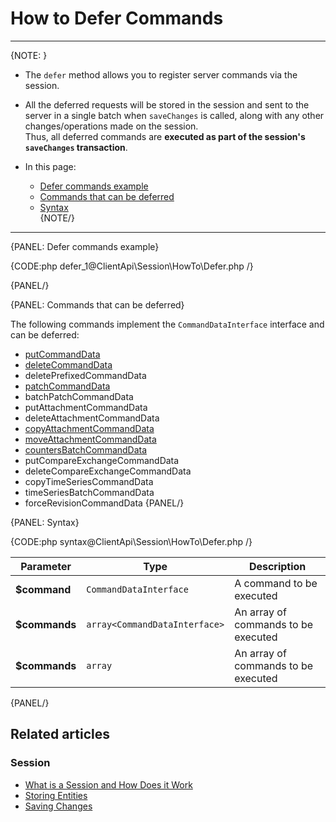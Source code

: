 # How to Defer Commands

---

{NOTE: }

* The `defer` method allows you to register server commands via the session.

* All the deferred requests will be stored in the session and sent to the server 
  in a single batch when `saveChanges` is called, along with any other changes/operations 
  made on the session.  
  Thus, all deferred commands are **executed as part of the session's `saveChanges` transaction**.

* In this page:   
    * [Defer commands example](../../../client-api/session/how-to/defer-operations#defer-commands-example)  
    * [Commands that can be deferred](../../../client-api/session/how-to/defer-operations#commands-that-can-be-deferred)
    * [Syntax](../../../client-api/session/how-to/defer-operations#syntax)  
{NOTE/}

---

{PANEL: Defer commands example}

{CODE:php defer_1@ClientApi\Session\HowTo\Defer.php /}

{PANEL/}

{PANEL: Commands that can be deferred}

The following commands implement the `CommandDataInterface` interface and can be deferred:  

  - [putCommandData](../../../glossary/put-command-data)
  - [deleteCommandData](../../../glossary/delete-command-data)
  - deletePrefixedCommandData
  - [patchCommandData](../../../glossary/patch-command-data)
  - batchPatchCommandData
  - putAttachmentCommandData
  - deleteAttachmentCommandData
  - [copyAttachmentCommandData](../../../glossary/copy-attachment-command-data)
  - [moveAttachmentCommandData](../../../glossary/move-attachment-command-data)
  - [countersBatchCommandData](../../../glossary/counters-batch-command-data)
  - putCompareExchangeCommandData
  - deleteCompareExchangeCommandData
  - copyTimeSeriesCommandData
  - timeSeriesBatchCommandData
  - forceRevisionCommandData
{PANEL/}

{PANEL: Syntax}

{CODE:php syntax@ClientApi\Session\HowTo\Defer.php /}

| Parameter | Type | Description |
| --------- | ---- | ----------- |
| **$command** | `CommandDataInterface` | A command to be executed |
| **$commands** | `array<CommandDataInterface>` | An array of commands to be executed |
| **$commands** | `array` | An array of commands to be executed |

{PANEL/}

## Related articles

### Session

- [What is a Session and How Does it Work](../../../client-api/session/what-is-a-session-and-how-does-it-work)
- [Storing Entities](../../../client-api/session/storing-entities)
- [Saving Changes](../../../client-api/session/saving-changes)
